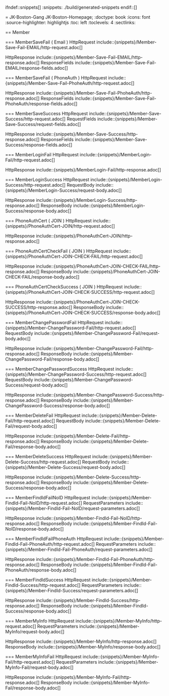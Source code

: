 ifndef::snippets[]
:snippets: ./build/generated-snippets
endif::[]

= JK-Boston-Gang
JK-Boston-Homepage;
:doctype: book
:icons: font
:source-highlighter: highlightjs
:toc: left
:toclevels: 4
:sectlinks:

== Member

=== MemberSaveFail ( Email )
HttpRequest
include::{snippets}/Member-Save-Fail-EMAIL/http-request.adoc[]

HttpResponse
include::{snippets}/Member-Save-Fail-EMAIL/http-response.adoc[]
ResponseFields
include::{snippets}/Member-Save-Fail-EMAIL/response-fields.adoc[]

=== MemberSaveFail ( PhoneAuth )
HttpRequest
include::{snippets}/Member-Save-Fail-PhoheAuth/http-request.adoc[]

HttpResponse
include::{snippets}/Member-Save-Fail-PhoheAuth/http-response.adoc[]
ResponseFields
include::{snippets}/Member-Save-Fail-PhoheAuth/response-fields.adoc[]

=== MemberSaveSuccess
HttpRequest
include::{snippets}/Member-Save-Success/http-request.adoc[]
RequestFields
include::{snippets}/Member-Save-Success/request-fields.adoc[]

HttpResponse
include::{snippets}/Member-Save-Success/http-response.adoc[]
ResponseFields
include::{snippets}/Member-Save-Success/response-fields.adoc[]

=== MemberLoginFail
HttpRequest
include::{snippets}/MemberLogin-Fail/http-request.adoc[]

HttpResponse
include::{snippets}/MemberLogin-Fail/http-response.adoc[]

=== MemberLoginSuccess
HttpRequest
include::{snippets}/MemberLogin-Success/http-request.adoc[]
RequestBody
include::{snippets}/MemberLogin-Success/request-body.adoc[]

HttpResponse
include::{snippets}/MemberLogin-Success/http-response.adoc[]
ResponseBody
include::{snippets}/MemberLogin-Success/response-body.adoc[]


=== PhoneAuthCert ( JOIN )
HttpRequest
include::{snippets}/PhoneAuthCert-JOIN/http-request.adoc[]

HttpResponse
include::{snippets}/PhoneAuthCert-JOIN/http-response.adoc[]

=== PhoneAuthCertCheckFail ( JOIN )
HttpRequest
include::{snippets}/PhoneAuthCert-JOIN-CHECK-FAIL/http-request.adoc[]

HttpResponse
include::{snippets}/PhoneAuthCert-JOIN-CHECK-FAIL/http-response.adoc[]
ResponseBody
include::{snippets}/PhoneAuthCert-JOIN-CHECK-FAIL/response-body.adoc[]

=== PhoneAuthCertCheckSuccess ( JOIN )
HttpRequest
include::{snippets}/PhoneAuthCert-JOIN-CHECK-SUCCESS/http-request.adoc[]

HttpResponse
include::{snippets}/PhoneAuthCert-JOIN-CHECK-SUCCESS/http-response.adoc[]
ResponseBody
include::{snippets}/PhoneAuthCert-JOIN-CHECK-SUCCESS/response-body.adoc[]

=== MemberChangePasswordFail
HttpRequest
include::{snippets}/Member-ChangePassword-Fail/http-request.adoc[]
RequestBody
include::{snippets}/Member-ChangePassword-Fail/request-body.adoc[]

HttpResponse
include::{snippets}/Member-ChangePassword-Fail/http-response.adoc[]
ResponseBody
include::{snippets}/Member-ChangePassword-Fail/response-body.adoc[]

=== MemberChangePasswordSuccess
HttpRequest
include::{snippets}/Member-ChangePassword-Success/http-request.adoc[]
RequestBody
include::{snippets}/Member-ChangePassword-Success/request-body.adoc[]

HttpResponse
include::{snippets}/Member-ChangePassword-Success/http-response.adoc[]
ResponseBody
include::{snippets}/Member-ChangePassword-Success/response-body.adoc[]

=== MemberDeleteFail
HttpRequest
include::{snippets}/Member-Delete-Fail/http-request.adoc[]
RequestBody
include::{snippets}/Member-Delete-Fail/request-body.adoc[]

HttpResponse
include::{snippets}/Member-Delete-Fail/http-response.adoc[]
ResponseBody
include::{snippets}/Member-Delete-Fail/response-body.adoc[]

=== MemberDeleteSuccess
HttpRequest
include::{snippets}/Member-Delete-Success/http-request.adoc[]
RequestBody
include::{snippets}/Member-Delete-Success/request-body.adoc[]

HttpResponse
include::{snippets}/Member-Delete-Success/http-response.adoc[]
ResponseBody
include::{snippets}/Member-Delete-Success/response-body.adoc[]

=== MemberFindIdFailNoID
HttpRequest
include::{snippets}/Member-FindId-Fail-NoID/http-request.adoc[]
RequestParameters
include::{snippets}/Member-FindId-Fail-NoID/request-parameters.adoc[]

HttpResponse
include::{snippets}/Member-FindId-Fail-NoID/http-response.adoc[]
ResponseBody
include::{snippets}/Member-FindId-Fail-NoID/response-body.adoc[]

=== MemberFindIdFailPhoneAuth
HttpRequest
include::{snippets}/Member-FindId-Fail-PhoneAuth/http-request.adoc[]
RequestParameters
include::{snippets}/Member-FindId-Fail-PhoneAuth/request-parameters.adoc[]

HttpResponse
include::{snippets}/Member-FindId-Fail-PhoneAuth/http-response.adoc[]
ResponseBody
include::{snippets}/Member-FindId-Fail-PhoneAuth/response-body.adoc[]

=== MemberFindIdSuccess
HttpRequest
include::{snippets}/Member-FindId-Success/http-request.adoc[]
RequestParameters
include::{snippets}/Member-FindId-Success/request-parameters.adoc[]

HttpResponse
include::{snippets}/Member-FindId-Success/http-response.adoc[]
ResponseBody
include::{snippets}/Member-FindId-Success/response-body.adoc[]

=== MemberMyInfo
HttpRequest
include::{snippets}/Member-MyInfo/http-request.adoc[]
RequestParameters
include::{snippets}/Member-MyInfo/request-body.adoc[]

HttpResponse
include::{snippets}/Member-MyInfo/http-response.adoc[]
ResponseBody
include::{snippets}/Member-MyInfo/response-body.adoc[]

=== MemberMyInfoFail
HttpRequest
include::{snippets}/Member-MyInfo-Fail/http-request.adoc[]
RequestParameters
include::{snippets}/Member-MyInfo-Fail/request-body.adoc[]

HttpResponse
include::{snippets}/Member-MyInfo-Fail/http-response.adoc[]
ResponseBody
include::{snippets}/Member-MyInfo-Fail/response-body.adoc[]






